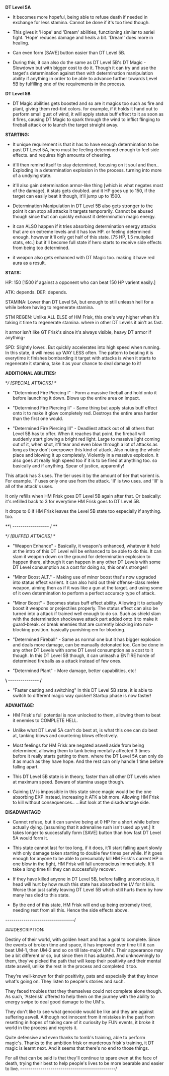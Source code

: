 **DT Level 5A**

- It becomes more hopeful, being able to refuse death if needed in exchange for less stamina. Cannot be done if it's too tired though.

- This gives it 'Hope' and 'Dream' abilities, functioning similar to asriel fight. 'Hope' reduces damage and heals a bit. 'Dream' does more in healing. 

- Can even form [SAVE] button easier than DT Level 5B.

- During this, it can also do the same as DT Level 5B's DT Magic - Slowdown but with bigger cost to do it. Though it can try and use the target's determination against then with determination manipulation ability if anything in order to be able to advance further towards Level 5B by fulfilling one of the requirements in the process. 

**DT Level 5B**

- DT Magic abilities gets boosted and so are it magics too such as fire and plant, giving them red-tint colors.
for example, if it holds it hand out to perform small gust of wind, it will apply status buff effect to it as soon as it fires, causing DT Magic to spark through the wind to inflict flinging to fireball attack or to launch the target straight away.

**STARTING:**

- It unique requirement is that it has to have enough determination to be past DT Level 5A, hero must be feeling determined enough to feel side effects. and requires high amounts of cheering.

- it'll then remind itself to stay determined, focusing on it soul and then.. Exploding in a determination explosion in the process.
turning into more of a undying state.

- it'll also gain determination armor-like thing [which is what negates most of the damage], it stats gets doubled. and it HP goes up to 150, if the target can easily beat it though, it'll jump up to 1500.

- Determination Manipulation in DT Level 5B also gets stronger to the point it can stop all attacks it targets temporarily. Cannot be abused though since that can quickly exhaust it determination magic energy. 

- it can ALSO happen if it tries absorbing determination energy attacks that are on extreme levels and it has low HP. or feeling determined enough. however it'll only get half of this state. [75 HP, 1.5 multplied stats, etc.]
but it'll become full state if hero starts to receive side effects from being too determined.

- it weapon also gets enhanced with DT Magic too. making it have red aura as a result.

**STATS:**

HP: 150 [1500 if against a opponent who can beat 150 HP varient easily.]

ATK: depends.
DEF: depends.

STAMINA: Lower than DT Level 5A, but enough to still unleash hell for a while before having to regenerate stamina.

STM REGEN: Unlike ALL ELSE of HM Frisk, this one's way higher when it's taking it time to regenerate stamina. where in other DT Levels it ain't as fast.

it armor isn't like GT Frisk's since it's always visible, heavy DT armor if anything-

SPD: Slightly lower.. But quickly accelerates into high speed when running.
In this state, it will mess up WAY LESS often. The pattern to beating it is everytime it finishes bombarding it target with attacks is when it starts to regenerate it stamina, take it as your chance to deal damage to it! 

**ADDITIONAL ABILITIES:**

**/ [SPECIAL ATTACKS] \**

- "Determined Fire Piercing I" -
Form a massive fireball and hold onto it before launching it down. Blows up the entire area on impact.

- "Determined Fire Piercing II" -
Same thing but apply status buff effect onto it to make it glow completely red. Destroys the entire area harder than the first one would.

- "Determined Fire Piercing III" -
Deadliest attack out of all others that Level 5B has to offer. When it reaches that point, the fireball will suddenly start glowing a bright red light. Large to massive light coming out of it, when shot, it'll tear and even blow through a lot of attacks as long as they don't overpower this kind of attack. Also nuking the whole place and blowing it up completely. Violently in a massive explosion. It also goes at really high speed too if it is to be fired at anything too. so basically and if anything. Spear of justice, apparently!

This attack has 3 uses. The tier uses it by the amount of tier that varient is. For example. 'I' uses only one use from the attack. 'II' is two uses. and 'III' is all of the attack's uses.

It only refills when HM Frisk goes DT Level 5B again after that. Or basically: it's refilled back to 3 for everytime HM Frisk goes to DT Level 5B.

It drops to 0 if HM Frisk leaves the Level 5B state too especially if anything. too.

**\ ------------------ / **

**/ [BUFFED ATTACKS] \**

- "Weapon Enhance" -
Basically, it weapon's enhanced, whatever it held at the intro of this DT Level will be enhanced to be able to do this.
It can slam it weapon down on the ground for determination explosion to happen there, although it can happen in any other DT Levels with some DT Level consumption as a cost for doing so, this one's stronger!

- "Minor Boost ALT." -
Making use of minor boost that's now upgraded into status effect varient. It can also hold out their offense-class melee weapon, aiming then as if it was like a gun at the target. and using some of it own determination to perform a perfect accuracy type of attack.

- "Minor Boost" -
Becomes status buff effect ability. Allowing it to actually boost it weapons or projectiles properly.
The status effect can also be turned into a attack if trained well enough to do so. Such as shield slam with the determination shockwave attack part added onto it to make it guard-break. or break enemies that are currently blocking into non-blocking position. basically punishing em for blocking. 

- "Determined Fireball" -
Same as normal one but it has bigger explosion and deals more damage, can be manually detonated too, Can be done in any other DT Levels with some DT Level consumption as a cost to it though. In this DT Level 5B though, it can unleash a ENTIRE horde of determined fireballs as a attack instead of few ones. 

- "Determined Plant" -
More damage, better capabilities, etc!

**\ --------------- /**

- "Faster casting and switching"
In this DT Level 5B state, it is able to switch to different magic way quicker! Startup phase is now faster!

**ADVANTAGE:**

- HM Frisk's full potential is now unlocked to them, allowing them to beat it enemies to COMPLETE HELL.

- Unlike what DT Level 5A can't do best at, is what this one can do best at, tanking blows and countering blows effectively.

- Most feelings for HM Frisk are negated aswell aside from being determined, allowing them to tank being mentally affected 3 times before it really starts getting to them. where the DT Level 5A can only do it as much as they have hope. And the rest can only handle 1 time before falling apart.

- This DT Level 5B state is in theory, faster than all other DT Levels when at maximum speed. Beware of stamina usage though.

- Gaining LV is impossible in this state since magic would be the one absorbing EXP instead, increasing it ATK a bit more. Allowing HM Frisk to kill without consequences.. ...But look at the disadvantage side.

**DISADVANTAGE:**

- Cannot refuse, but it can survive being at 0 HP for a short while before actually dying. [assuming that it adrenaline rush isn't used up yet.]
It takes longer to successfully form [SAVE] button than how fast DT Level 5A would form it.

- This state cannot last for too long, if it does, it'll start falling apart slowly with only damage taken starting to double few times per while.
If it goes enough for anyone to be able to presumably kill HM Frisk's current HP in one blow in the fight, HM Frisk will fall unconscious immediately. It'll take a long time till they can successfully recover.

- If they have killed anyone in DT Level 5B, before falling unconscious, it head will hurt by how much this state has absorbed the LV for it kills. Worse than just safely leaving DT Level 5B which still hurts them by how many has died to this state.

- By the end of this state, HM Frisk will end up being extremely tired, needing rest from all this. Hence the side effects above. 

\----------------------------------/

###DESCRIPTION:

Destiny of their world, with golden heart and has a goal to complete. Since the events of broken time and space, it has improved over time till it can beat UM-1, then UM-2 and so on till late-major UM's. Their appearance may be a bit different or so, but since then it has adapted. And unknowningly to them, they've picked the path that will keep their positivity and their mental state aswell, unlike the rest in the process and completed it too.

They're well-known for their positivity, pats and especially that they know what's going on. They listen to people's stories and such.

They faced troubles that they themselves could not complete alone though. As such, 'Asterisk' offered to help them on the journey with the ability to energy swipe to deal good damage to the UM's.

They don't like to see what genocide would be like and they are against suffering aswell. Although not innocent from it mistakes in the past from resetting in hopes of taking care of it curiosity by FUN events, it broke it world in the process and regrets it.

Quite defensive and even thanks to tomb's training, able to perform magic's. Thanks to the ambition frisk or murderous frisk's training, it DT magic is learnt next. And it seems that there's no end to those things.

For all that can be said is that they'll continue to spare even at the face of death, trying their best to help people's lives to be more bearable and easier to live.
\-----------------------------------------------/ 

